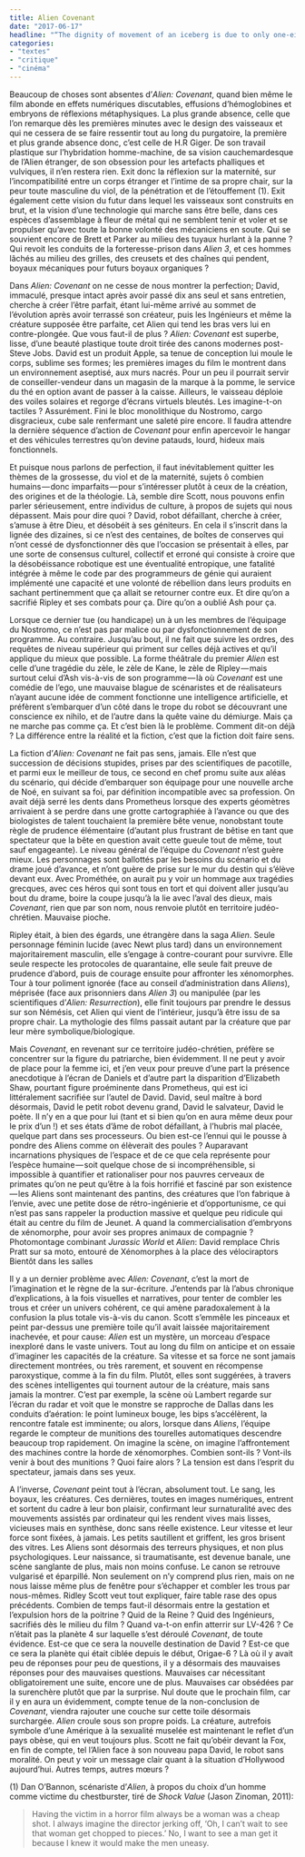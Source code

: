 ```yaml
---
title: Alien Covenant
date: "2017-06-17"
headline: "“The dignity of movement of an iceberg is due to only one-eighth of it being above water.” "
categories:
- "textes"
- "critique"
- "cinéma"
---
```


Beaucoup de choses sont absentes d’*Alien: Covenant*, quand bien même le film abonde en effets numériques discutables, effusions d’hémoglobines et embryons de réflexions métaphysiques. La plus grande absence, celle que l’on remarque dès les premières minutes avec le design des vaisseaux et qui ne cessera de se faire ressentir tout au long du purgatoire, la première et plus grande absence donc, c’est celle de H.R Giger. De son travail plastique sur l’hybridation homme-machine, de sa vision cauchemardesque de l’Alien étranger, de son obsession pour les artefacts phalliques et vulviques, il n’en restera rien. Exit donc la réflexion sur la maternité, sur l’incompatibilité entre un corps étranger et l’intime de sa propre chair, sur la peur toute masculine du viol, de la pénétration et de l’étouffement (1). Exit également cette vision du futur dans lequel les vaisseaux sont construits en brut, et la vision d’une technologie qui marche sans être belle, dans ces espèces d’assemblage à fleur de métal qui ne semblent tenir et voler et se propulser qu’avec toute la bonne volonté des mécaniciens en soute. Qui se souvient encore de Brett et Parker au milieu des tuyaux hurlant à la panne ? Qui revoit les conduits de la forteresse-prison dans *Alien 3*, et ces hommes lâchés au milieu des grilles, des creusets et des chaînes qui pendent, boyaux mécaniques pour futurs boyaux organiques ?

Dans *Alien: Covenant* on ne cesse de nous montrer la perfection; David, immaculé, presque intact après avoir passé dix ans seul et sans entretien, cherche à créer l’être parfait, étant lui-même arrivé au sommet de l’évolution après avoir terrassé son créateur, puis les Ingénieurs et même la créature supposée être parfaite, cet Alien qui tend les bras vers lui en contre-plongée. Que vous faut-il de plus ? *Alien: Covenant* est superbe, lisse, d’une beauté plastique toute droit tirée des canons modernes post-Steve Jobs. David est un produit Apple, sa tenue de conception lui moule le corps, sublime ses formes; les premières images du film le montrent dans un environnement aseptisé, aux murs nacrés. Pour un peu il pourrait servir de conseiller-vendeur dans un magasin de la marque à la pomme, le service du thé en option avant de passer à la caisse. Ailleurs, le vaisseau déploie des voiles solaires et regorge d’écrans virtuels bleutés. Les imagine-t-on tactiles ? Assurément. Fini le bloc monolithique du Nostromo, cargo disgracieux, cube sale renfermant une saleté pire encore. Il faudra attendre la dernière séquence d’action de *Covenant* pour enfin apercevoir le hangar et des véhicules terrestres qu’on devine patauds, lourd, hideux mais fonctionnels.

Et puisque nous parlons de perfection, il faut inévitablement quitter les thèmes de la grossesse, du viol et de la maternité, sujets ô combien humains — donc imparfaits — pour s’intéresser plutôt à ceux de la création, des origines et de la théologie. Là, semble dire Scott, nous pouvons enfin parler sérieusement, entre individus de culture, à propos de sujets qui nous dépassent. Mais pour dire quoi ? David, robot défaillant, cherche à créer, s’amuse à être Dieu, et désobéit à ses géniteurs. En cela il s’inscrit dans la lignée des dizaines, si ce n’est des centaines, de boîtes de conserves qui n’ont cessé de dysfonctionner dès que l’occasion se présentait à elles, par une sorte de consensus culturel, collectif et erroné qui consiste à croire que la désobéissance robotique est une éventualité entropique, une fatalité intégrée à même le code par des programmeurs de génie qui auraient implémenté une capacité et une volonté de rébellion dans leurs produits en sachant pertinemment que ça allait se retourner contre eux. Et dire qu’on a sacrifié Ripley et ses combats pour ça. Dire qu’on a oublié Ash pour ça.

Lorsque ce dernier tue (ou handicape) un à un les membres de l’équipage du Nostromo, ce n’est pas par malice ou par dysfonctionnement de son programme. Au contraire. Jusqu’au bout, il ne fait que suivre les ordres, des requêtes de niveau supérieur qui priment sur celles déjà actives et qu’il applique du mieux que possible. La forme théâtrale du premier *Alien* est celle d’une tragédie du zèle, le zèle de Kane, le zèle de Ripley — mais surtout celui d’Ash vis-à-vis de son programme — là où *Covenant* est une comédie de l’ego, une mauvaise blague de scénaristes et de réalisateurs n’ayant aucune idée de comment fonctionne une intelligence artificielle, et préfèrent s’embarquer d’un côté dans le trope du robot se découvrant une conscience ex nihilo, et de l’autre dans la quête vaine du démiurge. Mais ça ne marche pas comme ça. Et c’est bien là le problème. Comment dit-on déjà ? La différence entre la réalité et la fiction, c’est que la fiction doit faire sens.

La fiction d’*Alien: Covenant* ne fait pas sens, jamais. Elle n’est que succession de décisions stupides, prises par des scientifiques de pacotille, et parmi eux le meilleur de tous, ce second en chef promu suite aux aléas du scénario, qui décide d’embarquer son équipage pour une nouvelle arche de Noé, en suivant sa foi, par définition incompatible avec sa profession. On avait déjà serré les dents dans Prometheus lorsque des experts géomètres arrivaient à se perdre dans une grotte cartographiée à l’avance ou que des biologistes de talent touchaient la première bête venue, nonobstant toute règle de prudence élémentaire (d’autant plus frustrant de bêtise en tant que spectateur que la bête en question avait cette gueule tout de même, tout sauf engageante). Le niveau général de l’équipe du *Covenant* n’est guère mieux. Les personnages sont ballottés par les besoins du scénario et du drame joué d’avance, et n’ont guère de prise sur le mur du destin qui s’élève devant eux. Avec Prométhée, on aurait pu y voir un hommage aux tragédies grecques, avec ces héros qui sont tous en tort et qui doivent aller jusqu’au bout du drame, boire la coupe jusqu’à la lie avec l’aval des dieux, mais *Covenant*, rien que par son nom, nous renvoie plutôt en territoire judéo-chrétien. Mauvaise pioche.

Ripley était, à bien des égards, une étrangère dans la saga *Alien*. Seule personnage féminin lucide (avec Newt plus tard) dans un environnement majoritairement masculin, elle s’engage à contre-courant pour survivre. Elle seule respecte les protocoles de quarantaine, elle seule fait preuve de prudence d’abord, puis de courage ensuite pour affronter les xénomorphes. Tour à tour poliment ignorée (face au conseil d’administration dans *Aliens*), méprisée (face aux prisonniers dans *Alien 3*) ou manipulée (par les scientifiques d’*Alien: Resurrection*), elle finit toujours par prendre le dessus sur son Némésis, cet Alien qui vient de l’intérieur, jusqu’à être issu de sa propre chair. La mythologie des films passait autant par la créature que par leur mère symbolique/biologique.

Mais *Covenant*, en revenant sur ce territoire judéo-chrétien, préfère se concentrer sur la figure du patriarche, bien évidemment. Il ne peut y avoir de place pour la femme ici, et j’en veux pour preuve d’une part la présence anecdotique à l’écran de Daniels et d’autre part la disparition d’Elizabeth Shaw, pourtant figure proéminente dans Prometheus, qui est ici littéralement sacrifiée sur l’autel de David. David, seul maître à bord désormais, David le petit robot devenu grand, David le salvateur, David le poète. Il n’y en a que pour lui (tant et si bien qu’on en aura même deux pour le prix d’un !) et ses états d’âme de robot défaillant, à l’hubris mal placée, quelque part dans ses processeurs. Ou bien est-ce l’ennui qui le pousse à pondre des Aliens comme on élèverait des poules ? Auparavant incarnations physiques de l’espace et de ce que cela représente pour l’espèce humaine — soit quelque chose de si incompréhensible, si impossible à quantifier et rationaliser pour nos pauvres cerveaux de primates qu’on ne peut qu’être à la fois horrifié et fasciné par son existence — les Aliens sont maintenant des pantins, des créatures que l’on fabrique à l’envie, avec une petite dose de rétro-ingénierie et d’opportunisme, ce qui n’est pas sans rappeler la production massive et quelque peu ridicule qui était au centre du film de Jeunet. A quand la commercialisation d’embryons de xénomorphe, pour avoir ses propres animaux de compagnie ?
Photomontage combinant *Jurassic World* et *Alien*: David remplace Chris Pratt sur sa moto, entouré de Xénomorphes à la place des vélociraptors
Bientôt dans les salles

Il y a un dernier problème avec *Alien: Covenant*, c’est la mort de l’imagination et le règne de la sur-écriture. J’entends par là l’abus chronique d’explications, à la fois visuelles et narratives, pour tenter de combler les trous et créer un univers cohérent, ce qui amène paradoxalement à la confusion la plus totale vis-à-vis du canon. Scott s’emmêle les pinceaux et peint par-dessus une première toile qu’il avait laissée majoritairement inachevée, et pour cause: *Alien* est un mystère, un morceau d’espace inexploré dans le vaste univers. Tout au long du film on anticipe et on essaie d’imaginer les capacités de la créature. Sa vitesse et sa force ne sont jamais directement montrées, ou très rarement, et souvent en récompense paroxystique, comme à la fin du film. Plutôt, elles sont suggérées, à travers des scènes intelligentes qui tournent autour de la créature, mais sans jamais la montrer. C’est par exemple, la scène où Lambert regarde sur l’écran du radar et voit que le monstre se rapproche de Dallas dans les conduits d’aération: le point lumineux bouge, les bips s’accélèrent, la rencontre fatale est imminente; ou alors, lorsque dans *Aliens*, l’équipe regarde le compteur de munitions des tourelles automatiques descendre beaucoup trop rapidement. On imagine la scène, on imagine l’affrontement des machines contre la horde de xénomorphes. Combien sont-ils ? Vont-ils venir à bout des munitions ? Quoi faire alors ? La tension est dans l’esprit du spectateur, jamais dans ses yeux.

A l’inverse, *Covenant* peint tout à l’écran, absolument tout. Le sang, les boyaux, les créatures. Ces dernières, toutes en images numériques, entrent et sortent du cadre à leur bon plaisir, confirmant leur surnaturalité avec des mouvements assistés par ordinateur qui les rendent vives mais lisses, vicieuses mais en synthèse, donc sans réelle existence. Leur vitesse et leur force sont fixées, à jamais. Les petits sautillent et griffent, les gros brisent des vitres. Les Aliens sont désormais des terreurs physiques, et non plus psychologiques. Leur naissance, si traumatisante, est devenue banale, une scène sanglante de plus, mais non moins confuse. Le canon se retrouve vulgarisé et éparpillé. Non seulement on n’y comprend plus rien, mais on ne nous laisse même plus de fenêtre pour s’échapper et combler les trous par nous-mêmes. Ridley Scott veut tout expliquer, faire table rase des opus précédents. Combien de temps faut-il désormais entre la gestation et l’expulsion hors de la poitrine ? Quid de la Reine ? Quid des Ingénieurs, sacrifiés dès le milieu du film ? Quand va-t-on enfin atterrir sur LV-426 ? Ce n’était pas la planète 4 sur laquelle s’est déroulé *Covenant*, de toute évidence. Est-ce que ce sera la nouvelle destination de David ? Est-ce que ce sera la planète qui était ciblée depuis le début, Origae-6 ? Là où il y avait peu de réponses pour peu de questions, il y a désormais des mauvaises réponses pour des mauvaises questions. Mauvaises car nécessitant obligatoirement une suite, encore une de plus. Mauvaises car obsédées par la surenchère plutôt que par la surprise. Nul doute que le prochain film, car il y en aura un évidemment, compte tenue de la non-conclusion de *Covenant*, viendra rajouter une couche sur cette toile désormais surchargée. *Alien* croule sous son propre poids. La créature, autrefois symbole d’une Amérique à la sexualité muselée est maintenant le reflet d’un pays obèse, qui en veut toujours plus. Scott ne fait qu’obéir devant la Fox, en fin de compte, tel l’Alien face à son nouveau papa David, le robot sans moralité. On peut y voir un message clair quant à la situation d’Hollywood aujourd’hui. Autres temps, autres mœurs ?

(1) Dan O’Bannon, scénariste d’*Alien*, à propos du choix d’un homme comme victime du chestburster, tiré de *Shock Value* (Jason Zinoman, 2011):

> Having the victim in a horror film always be a woman was a cheap shot. I always imagine the director jerking off, ‘Oh, I can’t wait to see that woman get chopped to pieces.’ No, I want to see a man get it because I knew it would make the men uneasy. 